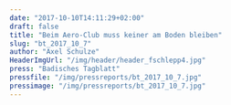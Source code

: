```yaml
---
date: "2017-10-10T14:11:29+02:00"
draft: false
title: "Beim Aero-Club muss keiner am Boden bleiben"
slug: "bt_2017_10_7"
author: "Axel Schulze"
HeaderImgUrl: "/img/header/header_fschlepp4.jpg"
press: "Badisches Tagblatt"
pressfile: "/img/pressreports/bt_2017_10_7.jpg"
pressimage: "/img/pressreports/bt_2017_10_7.jpg"
---
```

